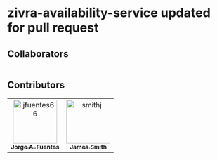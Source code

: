 # zivra-availability-service updated for pull request

## Collaborators

<!-- readme: collaborators -start -->
<table>
</table>
<!-- readme: collaborators -end -->

## Contributors

<!-- readme: contributors -start -->
<table>
<tr>
    <td align="center">
        <a href="https://github.com/jfuentes66">
            <img src="https://avatars.githubusercontent.com/u/620430?v=4" width="100;" alt="jfuentes66"/>
            <br />
            <sub><b>Jorge A. Fuentes</b></sub>
        </a>
    </td>
    <td align="center">
        <a href="https://github.com/smithj">
            <img src="https://avatars.githubusercontent.com/u/1103386?v=4" width="100;" alt="smithj"/>
            <br />
            <sub><b>James Smith</b></sub>
        </a>
    </td></tr>
</table>
<!-- readme: contributors -end -->
